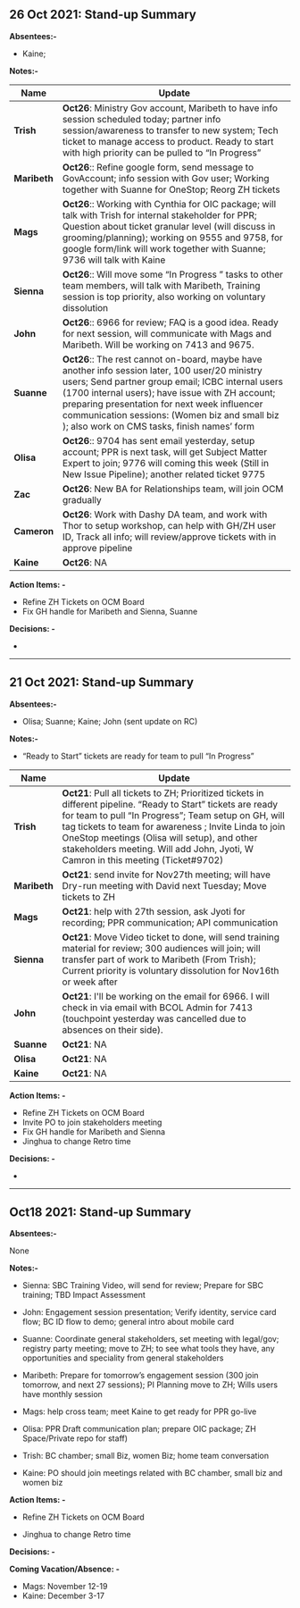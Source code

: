 ## **26 Oct 2021: Stand-up Summary** 

**Absentees:-**

- Kaine;

**Notes:-**

| Name | Update | 
| --- | ---- | 
| **Trish** | **Oct26**: Ministry Gov account, Maribeth to have info session scheduled today; partner info session/awareness to transfer to new system; Tech ticket to manage access to product. Ready to start with high priority can be pulled to “In Progress”|  
| **Maribeth** | **Oct26**:: Refine google form, send message to GovAccount; info session with Gov user; Working together with Suanne for OneStop; Reorg ZH tickets |   
| **Mags** | **Oct26**:: Working with Cynthia for OIC package; will talk with Trish for internal stakeholder for PPR; Question about ticket granular level (will discuss in grooming/planning); working on 9555 and 9758, for google form/link will work together with Suanne; 9736 will talk with Kaine|   
| **Sienna** | **Oct26**:: Will move some “In Progress ” tasks to other team members, will talk with Maribeth, Training session is top priority, also working on voluntary dissolution |   
| **John** | **Oct26**:: 6966 for review; FAQ is a good idea. Ready for next session, will communicate with Mags and Maribeth. Will be working on 7413 and 9675.|   
| **Suanne** | **Oct26**:: The rest cannot on-board, maybe have another info session later, 100 user/20 ministry users; Send partner group email; ICBC internal users (1700 internal users); have issue with ZH account; preparing presentation for next week influencer communication sessions: (Women biz and small biz ); also work on CMS tasks, finish names’ form  |   
| **Olisa** | **Oct26**:: 9704 has sent email yesterday, setup account; PPR is next task, will get Subject Matter Expert to join; 9776 will coming this week (Still in New Issue Pipeline); another related ticket 9775 |   
| **Zac** | **Oct26**: New BA for Relationships team, will join OCM gradually |   
| **Cameron** | **Oct26**: Work with Dashy DA team, and work with Thor to setup workshop, can help with GH/ZH user ID, Track all info; will review/approve tickets with in approve pipeline |   
| **Kaine** | **Oct26**: NA |   

**Action Items: -**

- Refine ZH Tickets on OCM Board
- Fix GH handle for Maribeth and Sienna, Suanne

**Decisions: -** 

-
---- 

## **21 Oct 2021: Stand-up Summary** 

**Absentees:-**

- Olisa; Suanne; Kaine; John (sent update on RC)

**Notes:-**

- “Ready to Start” tickets are ready for team to pull “In Progress” 

| Name | Update | 
| --- | ---- | 
| **Trish** | **Oct21**: Pull all tickets to ZH; Prioritized tickets in different pipeline. “Ready to Start” tickets are ready for team to pull “In Progress”;  Team setup on GH, will tag tickets to team for awareness ; Invite Linda to join OneStop meetings (Olisa will setup), and other stakeholders meeting. Will add John, Jyoti, W Camron in this meeting (Ticket#9702)|  
| **Maribeth** | **Oct21**: send invite for Nov27th meeting; will have Dry-run meeting with David next Tuesday; Move tickets to ZH|   
| **Mags** | **Oct21**: help with 27th session, ask Jyoti for recording; PPR communication; API communication|   
| **Sienna** | **Oct21**: Move Video ticket to done, will send training material for review; 300 audiences will join;  will transfer part of work to Maribeth (From Trish); Current priority is voluntary dissolution for Nov16th or week after|   
| **John** | **Oct21**: I'll be working on the email for 6966. I will check in via email with BCOL Admin for 7413 (touchpoint yesterday was cancelled due to absences on their side).|   
| **Suanne** | **Oct21**: NA  |   
| **Olisa** | **Oct21**: NA |   
| **Kaine** | **Oct21**: NA |   

**Action Items: -**

- Refine ZH Tickets on OCM Board
- Invite PO to join stakeholders meeting
- Fix GH handle for Maribeth and Sienna
- Jinghua to change Retro time

**Decisions: -** 

-


---- 

## **Oct18 2021: Stand-up Summary**

**Absentees:-**

None

**Notes:-**

- Sienna: SBC Training Video, will send for review; Prepare for SBC training; TBD Impact Assessment

- John:  Engagement session presentation;  Verify identity, service card flow; BC ID flow to demo; general intro about mobile card

- Suanne: Coordinate general stakeholders, set meeting with legal/gov; registry party meeting; move to ZH; to see what tools they have, any opportunities and speciality from general stakeholders

- Maribeth: Prepare for tomorrow’s engagement session (300 join tomorrow, and next 27 sessions); PI Planning move to ZH; Wills users have monthly session

- Mags: help cross team; meet Kaine to get ready for PPR go-live

- Olisa: PPR Draft communication plan; prepare OIC package; ZH Space/Private repo for staff)

- Trish: BC chamber; small Biz, women Biz; home team conversation

- Kaine: PO should join meetings related with BC chamber, small biz and women biz

**Action Items: -**

- Refine ZH Tickets on OCM Board

- Jinghua to change Retro time

**Decisions: -** 


**Coming Vacation/Absence: -** 
- Mags: November 12-19
- Kaine: December 3-17

